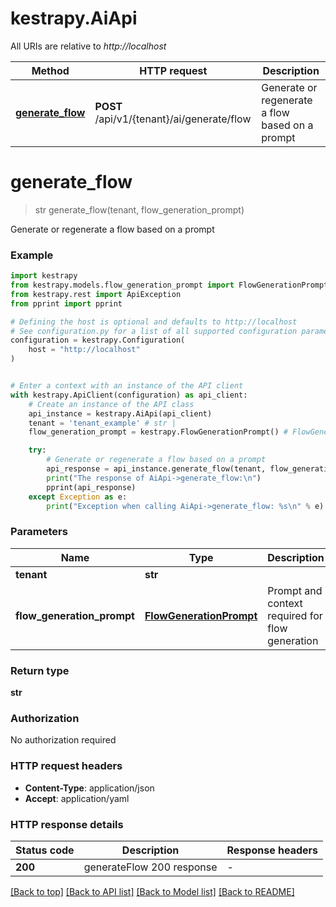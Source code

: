 # kestrapy.AiApi

All URIs are relative to *http://localhost*

Method | HTTP request | Description
------------- | ------------- | -------------
[**generate_flow**](AiApi.md#generate_flow) | **POST** /api/v1/{tenant}/ai/generate/flow | Generate or regenerate a flow based on a prompt


# **generate_flow**
> str generate_flow(tenant, flow_generation_prompt)

Generate or regenerate a flow based on a prompt

### Example


```python
import kestrapy
from kestrapy.models.flow_generation_prompt import FlowGenerationPrompt
from kestrapy.rest import ApiException
from pprint import pprint

# Defining the host is optional and defaults to http://localhost
# See configuration.py for a list of all supported configuration parameters.
configuration = kestrapy.Configuration(
    host = "http://localhost"
)


# Enter a context with an instance of the API client
with kestrapy.ApiClient(configuration) as api_client:
    # Create an instance of the API class
    api_instance = kestrapy.AiApi(api_client)
    tenant = 'tenant_example' # str | 
    flow_generation_prompt = kestrapy.FlowGenerationPrompt() # FlowGenerationPrompt | Prompt and context required for flow generation

    try:
        # Generate or regenerate a flow based on a prompt
        api_response = api_instance.generate_flow(tenant, flow_generation_prompt)
        print("The response of AiApi->generate_flow:\n")
        pprint(api_response)
    except Exception as e:
        print("Exception when calling AiApi->generate_flow: %s\n" % e)
```



### Parameters


Name | Type | Description  | Notes
------------- | ------------- | ------------- | -------------
 **tenant** | **str**|  | 
 **flow_generation_prompt** | [**FlowGenerationPrompt**](FlowGenerationPrompt.md)| Prompt and context required for flow generation | 

### Return type

**str**

### Authorization

No authorization required

### HTTP request headers

 - **Content-Type**: application/json
 - **Accept**: application/yaml

### HTTP response details

| Status code | Description | Response headers |
|-------------|-------------|------------------|
**200** | generateFlow 200 response |  -  |

[[Back to top]](#) [[Back to API list]](../README.md#documentation-for-api-endpoints) [[Back to Model list]](../README.md#documentation-for-models) [[Back to README]](../README.md)

